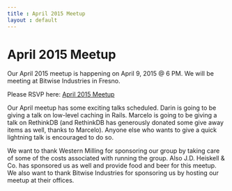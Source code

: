 ```yaml
---
title : April 2015 Meetup
layout : default
---
```


April 2015 Meetup
=======

Our April 2015 meetup is happening on April 9, 2015 @ 6 PM. We will be meeting
at Bitwise Industries in Fresno.

Please RSVP here: <a
href="http://www.meetup.com/CenCal-Ruby/events/221376184/" alt="April 2015
Meetup">April 2015 Meetup</a>

Our April meetup has some exciting talks scheduled. Darin is going to be giving
a talk on low-level caching in Rails. Marcelo is going to be giving a talk on
RethinkDB (and RethinkDB has generously donated some give away items as well,
thanks to Marcelo). Anyone else who wants to give a quick lightning talk is
encouraged to do so.

We want to thank Western Milling for sponsoring our group by taking care of
some of the costs associated with running the group. Also J.D. Heiskell & Co.
has sponsored us as well and provide food and beer for this meetup. We also want
to thank Bitwise Industries for sponsoring us by hosting our meetup at their
offices.
